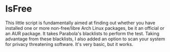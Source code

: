 # IsFree
This little script is fundamentally aimed at finding out whether you have installed one or more non-free/libre Arch Linux packages, be it an official or an AUR package. It takes Parabola's blacklists to perform the test. Taking advantage from these 
blacklists, I also added an option to scan your system for privacy threatening software. It's very basic, but it works.
